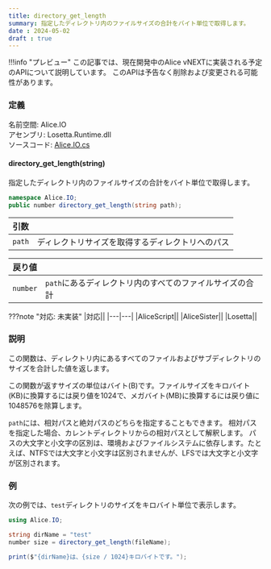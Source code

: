 ```yaml
---
title: directory_get_length
summary: 指定したディレクトリ内のファイルサイズの合計をバイト単位で取得します。
date : 2024-05-02
draft : true
---
```


!!!info "プレビュー"
    この記事では、現在開発中のAlice vNEXTに実装される予定のAPIについて説明しています。
    このAPIは予告なく削除および変更される可能性があります。

### 定義
名前空間: Alice.IO<br/>
アセンブリ: Losetta.Runtime.dll<br/>
ソースコード: [Alice.IO.cs](https://github.com/WSOFT-Project/Losetta/blob/master/Losetta.Runtime/Alice.IO.cs)

#### directory_get_length(string)

指定したディレクトリ内のファイルサイズの合計をバイト単位で取得します。

```cs title="AliceScript"
namespace Alice.IO;
public number directory_get_length(string path);
```

|引数| |
|-|-|
|`path`|ディレクトリサイズを取得するディレクトリへのパス|

|戻り値| |
|-|-|
|`number`|`path`にあるディレクトリ内のすべてのファイルサイズの合計|

???note "対応: 未実装"
    |対応||
    |---|---|
    |AliceScript||
    |AliceSister||
    |Losetta||

### 説明

この関数は、ディレクトリ内にあるすべてのファイルおよびサブディレクトリのサイズを合計した値を返します。

この関数が返すサイズの単位はバイト(B)です。ファイルサイズをキロバイト(KB)に換算するには戻り値を1024で、メガバイト(MB)に換算するには戻り値に1048576を除算します。

`path`には、相対パスと絶対パスのどちらを指定することもできます。
相対パスを指定した場合、カレントディレクトリからの相対パスとして解釈します。
パスの大文字と小文字の区別は、環境およびファイルシステムに依存します。たとえば、NTFSでは大文字と小文字は区別されませんが、LFSでは大文字と小文字が区別されます。

### 例
次の例では、`test`ディレクトリのサイズをキロバイト単位で表示します。

```cs title="AliceScript"
using Alice.IO;

string dirName = "test"
number size = directory_get_length(fileName);

print($"{dirName}は、{size / 1024}キロバイトです。");
```
